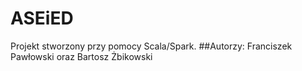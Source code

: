 # ASEiED
Projekt stworzony przy pomocy Scala/Spark.
##Autorzy: Franciszek Pawłowski oraz Bartosz Żbikowski

